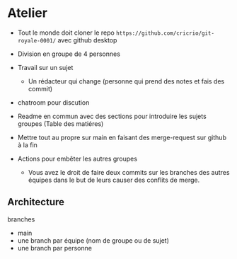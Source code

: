 # Atelier

- Tout le monde doit cloner le repo `https://github.com/cricrio/git-royale-0001/` avec github desktop  
- Division en groupe de 4 personnes 
- Travail sur un sujet
  - Un rédacteur qui change (personne qui prend des notes et fais des commit)
- chatroom pour discution
- Readme en commun avec des sections pour introduire les sujets groupes (Table des matiéres)
- Mettre tout au propre sur main en faisant des merge-request sur github à la fin

- Actions pour embêter les autres groupes
  - Vous avez le droit de faire deux commits sur les branches des autres équipes dans le but de leurs causer des conflits de merge.



## Architecture

branches
 - main
 - une branch par équipe (nom de groupe ou de sujet)
 - une branch par personne
